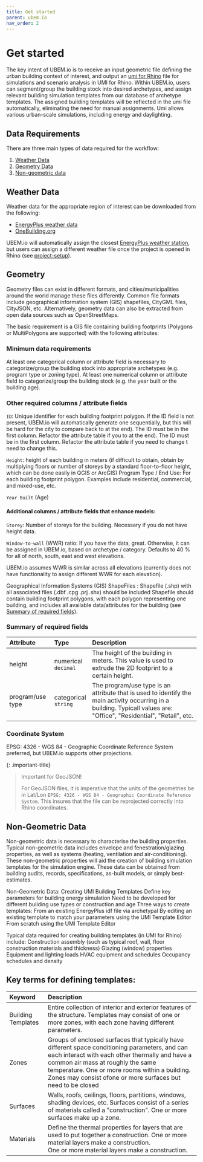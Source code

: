 ```yaml
---
title: Get started
parent: ubem.io
nav_order: 2
---
```


# Get started

The key intent of UBEM.io is to receive an input geometric file defining the urban
building context of interest, and output an
[umi for Rhino](umi) file for simulations and scenario analysis in UMI for Rhino. Within
UBEM.io, users can segment/group the building stock into desired archetypes, and assign
relevant building simulation templates from our database of archetype templates. The
assigned building templates will be reflected in the umi file automatically, eliminating
the need for manual assignments. Umi allows various urban-scale simulations, including
energy and daylighting.

## Data Requirements

There are three main types of data required for the workflow:
1. [Weather Data](#weather-data)
2. [Geometry Data](#geometry)
3. [Non-geometric data](#non-geometric-data)

## Weather Data

Weather data for the appropriate region of interest can be downloaded from the following:
- [EnergyPlus weather data](https://energyplus.net/weather)
- [OneBuilding.org](http://climate.onebuilding.org/)

UBEM.io will automatically assign the closest
[EnergyPlus weather station](https://energyplus.net/weather), but users can assign a
different weather file once the project is opened in Rhino (see
[project-setup](../../umi/2_getting-started/project-setup#choose-a-weather-file)).

## Geometry

Geometry files can exist in different formats, and cities/municipalities around the world
manage these files differently. Common file formats include geographical information
system (GIS) shapefiles, CityGML files, CityJSON, etc. Alternatively, geometry data can
also be extracted from open data sources such as OpenStreetMaps.

The basic requirement is a GIS file containing building footprints (Polygons or
MultiPolygons are supported) with the following attributes:

<div class="code-example" markdown="1">

### Minimum data requirements

At least one categorical column or attribute field is necessary to categorize/group the
building stock into appropriate archetypes (e.g. program type or zoning type). At least
one numerical column or attribute field to categorize/group the building stock (e.g. the
year built or the building age).

### Other required columns / attribute fields

`ID`: Unique identifier for each building footprint polygon. If the ID field is not
present, UBEM.io will automatically generate one sequentially, but this will be hard for
the city to compare back to at the end). The ID must be in the first column. Refactor the
attribute table if you to at the end). The ID must be in the first column. Refactor the
attribute table if you need to change t need to change this.

`Height`: height of each building in meters (if difficult to obtain, obtain by multiplying
floors or number of storeys by a standard floor-to-floor height, which can be done easily
in QGIS or ArcGIS) Program Type / End Use: For each building footprint polygon. Examples
include residential, commercial, and mixed-use, etc.

`Year Built` (Age)

#### Additional columns / attribute fields that enhance models:

`Storey`: Number of storeys for the building. Necessary if you do not have height data.

`Window-to-wall` (WWR) ratio: If you have the data, great. Otherwise, it can be assigned
in UBEM.io, based on archetype / category. Defaults to 40 % for all of north, south, east
and west elevations.

UBEM.io assumes WWR is similar across all elevations (currently does not have
functionality to assign different WWR for each elevation).

Geographical Information Systems (GIS) ShapeFiles : Shapefile (.shp) with all associated
files (.dbf .cpg .prj .shx) should be included Shapefile should contain building footprint
polygons, with each polygon representing one building, and includes all available
data/attributes for the building (see
[Summary of required fields](#summary-of-required-fields)).

### Summary of required fields

| Attribute        | Type                    | Description                                                                                                                                                           |
|:-----------------|:------------------------|:----------------------------------------------------------------------------------------------------------------------------------------------------------------------|
| height           | numerical<br>`decimal`  | The height of the building in meters. This value is used to extrude the 2D footprint to a certain height.                                                             |
| program/use type | categorical<br>`string` | The program/use type is an attribute that is used to identify the main activity occurring in a building. Typicall values are: "Office", "Residential", "Retail", etc. |

</div>

### Coordinate System

EPSG: 4326 - WGS 84 - Geographic Coordinate Reference System preferred, but UBEM.io
supports other projections.

{: .important-title}

>  Important for GeoJSON!
>
>  For GeoJSON files, it is imperative that the units of the geometries be in Lat/Lon
>  `EPSG: 4326 - WGS 84 - Geographic Coordinate Reference System`. This insures that the
>  file can be reprojected correctly into Rhino coordinates.

## Non-Geometric Data

Non-geometric data is necessary to characterise the building properties. Typical
non-geometric data includes envelope and fenestration/glazing properties, as well as
systems (heating, ventilation and air-conditioning). These non-geometric properties will
aid the creation of building simulation templates for the simulation engine. These data
can be obtained from building audits, records, specifications, as-built models, or simply
best-estimates.

Non-Geometric Data: Creating UMI Building Templates Define key parameters for building
energy simulation Need to be developed for different building use types or construction
and age Three ways to create templates: From an existing EnergyPlus idf file via
archetypal By editing an existing template to match your parameters using the UMI Template
Editor From scratch using the UMI Template Editor

Typical data required for creating building templates (in UMI for Rhino) include:
Construction assembly (such as typical roof, wall, floor construction materials and
thickness) Glazing (window) properties Equipment and lighting loads HVAC equipment and
schedules Occupancy schedules and density

## Key terms for defining templates:

| Keyword            | Description                                                                                                                                                                                                                                                                                              |
|:-------------------|:---------------------------------------------------------------------------------------------------------------------------------------------------------------------------------------------------------------------------------------------------------------------------------------------------------|
| Building Templates | Entire collection of interior and exterior features of the structure. Templates may consist of one or more zones, with each zone having different parameters.                                                                                                                                            |
| Zones              | Groups of enclosed surfaces that typically have different space conditioning parameters, and can each interact with each other thermally and have a common air mass at roughly the same temperature. One or more rooms within a building. Zones may consist ofone or more surfaces but need to be closed |
| Surfaces           | Walls, roofs, ceilings, floors, partitions, windows, shading devices, etc. Surfaces consist of a series of materials called a "construction". One or more surfaces make up a zone.                                                                                                                       |
| Materials          | Define the thermal properties for layers that are used to put together a construction. One or more material layers make a construction.<br>One or more material layers make a construction.                                                                                                              |


[OneBuilding.org]: http://climate.onebuilding.org/

[EnergyPlus weather data]: https://energyplus.net/weather

